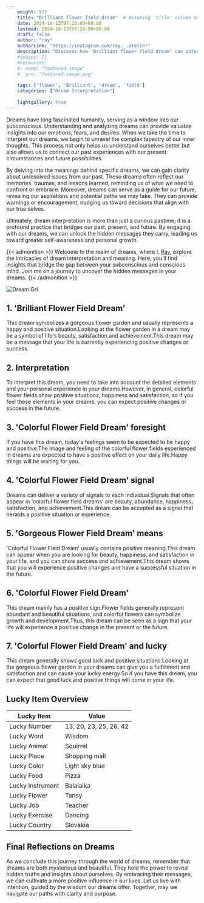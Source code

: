 ```yaml
---
    weight: 577
    title: "Brilliant flower field dream"  # Assuming 'title' column exists
    date: 2024-10-13T07:20:00+08:00
    lastmod: 2024-10-13T07:20:00+08:00
    draft: false
    author: "ray"
    authorLink: "https://instagram.com/ray._.atelier"
    description: "Discover how 'Brilliant flower field dream' can interpret your future and uncover its significant meanings in your life."
    #images: []
    #resources:
    #- name: "featured-image"
    #  src: "featured-image.png"
    
    tags: ['flower', 'Brilliant', 'dream', 'field']
    categories: ["Dream Interpretation"]
    
    lightgallery: true
---
```

    
Dreams have long fascinated humanity, serving as a window into our subconscious. Understanding and analyzing dreams can provide valuable insights into our emotions, fears, and desires. When we take the time to interpret our dreams, we begin to unravel the complex tapestry of our inner thoughts. This process not only helps us understand ourselves better but also allows us to connect our past experiences with our present circumstances and future possibilities.

By delving into the meanings behind specific dreams, we can gain clarity about unresolved issues from our past. These dreams often reflect our memories, traumas, and lessons learned, reminding us of what we need to confront or embrace. Moreover, dreams can serve as a guide for our future, revealing our aspirations and potential paths we may take. They can provide warnings or encouragement, nudging us toward decisions that align with our true selves.

Ultimately, dream interpretation is more than just a curious pastime; it is a profound practice that bridges our past, present, and future. By engaging with our dreams, we can unlock the hidden messages they carry, leading us toward greater self-awareness and personal growth.

{{< admonition >}}
Welcome to the realm of dreams, where I, [Ray](https://instagram.com/ray._.atelier), explore the intricacies of dream interpretation and meaning. Here, you’ll find insights that bridge the gap between your subconscious and conscious mind. Join me on a journey to uncover the hidden messages in your dreams.
{{< /admonition >}}

![Dream Grl](https://cdn.pixabay.com/photo/2017/11/02/03/35/gothic-2910057_1280.jpg "Dream Grl")

## 1. 'Brilliant Flower Field Dream'
This dream symbolizes a gorgeous flower garden and usually represents a happy and positive situation.Looking at the flower garden in a dream may be a symbol of life's beauty, satisfaction and achievement.This dream may be a message that your life is currently experiencing positive changes or success.

## 2. Interpretation
To interpret this dream, you need to take into account the detailed elements and your personal experience in your dreams.However, in general, colorful flower fields show positive situations, happiness and satisfaction, so if you feel these elements in your dreams, you can expect positive changes or success in the future.

## 3. 'Colorful Flower Field Dream' foresight
If you have this dream, today's feelings seem to be expected to be happy and positive.The image and feeling of the colorful flower fields experienced in dreams are expected to have a positive effect on your daily life.Happy things will be waiting for you.

## 4. 'Colorful Flower Field Dream' signal
Dreams can deliver a variety of signals to each individual.Signals that often appear in 'colorful flower field dreams' are beauty, abundance, happiness, satisfaction, and achievement.This dream can be accepted as a signal that heralds a positive situation or experience.

## 5. 'Gorgeous Flower Field Dream' means
'Colorful Flower Field Dream' usually contains positive meaning.This dream can appear when you are looking for beauty, happiness, and satisfaction in your life, and you can show success and achievement.This dream shows that you will experience positive changes and have a successful situation in the future.

## 6. 'Colorful Flower Field Dream'
This dream mainly has a positive sign.Flower fields generally represent abundant and beautiful situations, and colorful flowers can symbolize growth and development.Thus, this dream can be seen as a sign that your life will experience a positive change in the present or the future.

## 7. 'Colorful Flower Field Dream' and lucky
This dream generally shows good luck and positive situations.Looking at the gorgeous flower garden in your dreams can give you a fulfillment and satisfaction and can cause your lucky energy.So if you have this dream, you can expect that good luck and positive things will come in your life.

## Lucky Item Overview
| Lucky Item          | Value              |
|---------------|--------------------|
| Lucky Number        | 13, 20, 23, 25, 26, 42  |
| Lucky Word          | Wisdom |
| Lucky Animal        | Squirrel |
| Lucky Place         | Shopping mall     |
| Lucky Color         | Light sky blue     |
| Lucky Food          | Pizza      |
| Lucky Instrument    | Balalaika |
| Lucky Flower        | Tansy    |
| Lucky Job           | Teacher       |
| Lucky Exercise      | Dancing  |
| Lucky Country       | Slovakia    |


##  Final Reflections on Dreams

As we conclude this journey through the world of dreams, remember that dreams are both mysterious and beautiful. They hold the power to reveal hidden truths and insights about ourselves. By embracing their messages, we can cultivate a more positive influence in our lives. Let us live with intention, guided by the wisdom our dreams offer. Together, may we navigate our paths with clarity and purpose.
